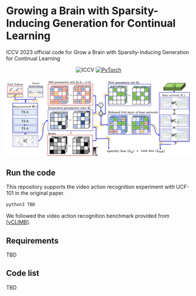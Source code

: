 # Growing a Brain with Sparsity-Inducing Generation for Continual Learning
ICCV 2023 official code for Grow a Brain with Sparsity-Inducing Generation for Continual Learning
<div align="center">
  
![ICCV](https://img.shields.io/badge/ICCV-2023-blue)
[![PyTorch](https://img.shields.io/badge/pytorch-1.8.0-%237732a8?style=flat-square&logo=PyTorch&color=EE4C2C)](https://pytorch.org/)

![GrowBrain](images/ICCV23_main_fig.jpg)
</div>

## Run the code
This repository supports the video action recognition experiment with UCF-101 in the original paper.

```bash
python3 TBD
```

We followed the video action recognition benchmark provided from [[vCLIMB]](https://github.com/ojedaf/vCLIMB_Benchmark).

## Requirements 
TBD 

## Code list 
TBD

